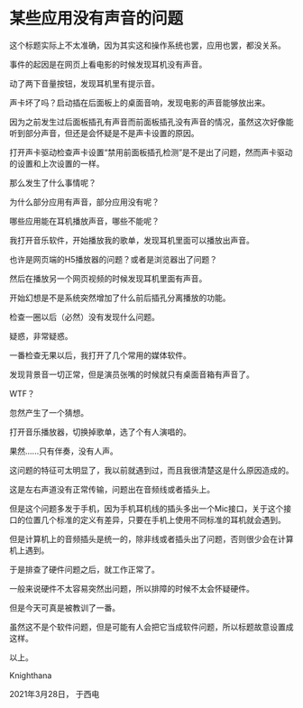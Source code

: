 
# 某些应用没有声音的问题

  这个标题实际上不太准确，因为其实这和操作系统也罢，应用也罢，都没关系。
  
  事件的起因是在网页上看电影的时候发现耳机没有声音。

  动了两下音量按钮，发现耳机里有提示音。

  声卡坏了吗？启动插在后面板上的桌面音响，发现电影的声音能够放出来。
  
  因为之前发生过后面板插孔有声音而前面板插孔没有声音的情况，虽然这次好像能听到部分声音，但还是会怀疑是不是声卡设置的原因。
  
  打开声卡驱动检查声卡设置“禁用前面板插孔检测”是不是出了问题，然而声卡驱动的设置和上次设置的一样。

  那么发生了什么事情呢？

  为什么部分应用有声音，部分应用没有呢？

  哪些应用能在耳机播放声音，哪些不能呢？

  我打开音乐软件，开始播放我的歌单，发现耳机里面可以播放出声音。

  也许是网页端的H5播放器的问题？或者是浏览器出了问题？

  然后在播放另一个网页视频的时候发现耳机里面有声音。

  开始幻想是不是系统突然增加了什么前后插孔分离播放的功能。

  检查一圈以后（必然）没有发现什么问题。

  疑惑，非常疑惑。

  一番检查无果以后，我打开了几个常用的媒体软件。

  发现背景音一切正常，但是演员张嘴的时候就只有桌面音箱有声音了。

  WTF？

  忽然产生了一个猜想。

  打开音乐播放器，切换掉歌单，选了个有人演唱的。

  果然......只有伴奏，没有人声。

  这问题的特征可太明显了，我以前就遇到过，而且我很清楚这是什么原因造成的。

  这是左右声道没有正常传输，问题出在音频线或者插头上。

  但是这个问题多发于手机，因为手机耳机线的插头多出一个Mic接口，关于这个接口的位置几个标准的定义有差异，只要在手机上使用不同标准的耳机就会遇到。
  
  但是计算机上的音频插头是统一的，除非线或者插头出了问题，否则很少会在计算机上遇到。

  于是排查了硬件问题之后，就工作正常了。

  一般来说硬件不太容易突然出问题，所以排障的时候不太会怀疑硬件。

  但是今天可真是被教训了一番。

  虽然这不是个软件问题，但是可能有人会把它当成软件问题，所以标题故意设置成这样。

  以上。

  Knighthana

  2021年3月28日， 于西电
